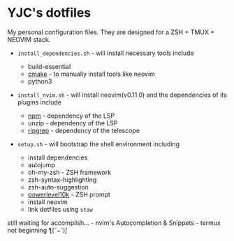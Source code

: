 # YJC's dotfiles

My personal configuration files. They are designed for a ZSH + TMUX + NEOVIM stack.

- `install_dependencies.sh` - will install necessary tools include
    - build-essential
    - [cmake](https://cmake.org/files/) - to manually install tools like neovim
    - python3

- `install_nvim.sh` - will install neovim(v0.11.0) and the dependencies of its plugins include
    - [npm](https://github.com/npm/npm) - dependency of the LSP
    - unzip - dependency of the LSP 
    - [ripgrep](https://github.com/BurntSushi/ripgrep) - dependency of the telescope

- `setup.sh` - will bootstrap the shell environment including
    - install dependencies
    - autojump
    - oh-my-zsh - ZSH framework
    - zsh-syntax-highlighting
    - zsh-auto-suggestion
    - [powerlevel10k](https://github.com/romkatv/powerlevel10k) - ZSH prompt
    - install neovim
    - link dotfiles using `stow`

still waiting for accomplish...
    - nvim's Autocompletion & Snippets
    - termux not beginning ƪ(˘⌣˘)ʃ
